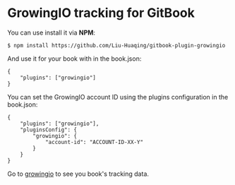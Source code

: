 GrowingIO tracking for GitBook
==============

You can use install it via **NPM**:

```
$ npm install https://github.com/Liu-Huaqing/gitbook-plugin-growingio
```

And use it for your book with in the book.json:

```
{
    "plugins": ["growingio"]
}
```

You can set the GrowingIO account ID using the plugins configuration in the book.json:

```
{
    "plugins": ["growingio"],
    "pluginsConfig": {
        "growingio": {
            "account-id": "ACCOUNT-ID-XX-Y"
        }
    }
}
```


Go to [growingio](https://www.growingio.com) to see you book's tracking data.

